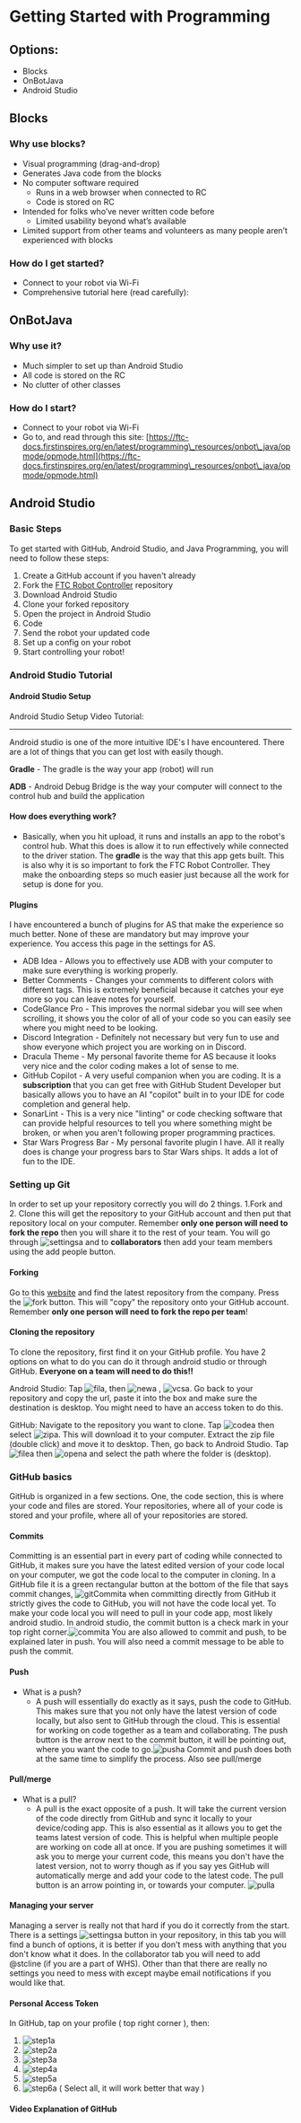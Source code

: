 # Getting Started with Programming

## Options:

* Blocks
* OnBotJava
* Android Studio

## Blocks

### Why use blocks?

* Visual programming (drag-and-drop)
* Generates Java code from the blocks
* No computer software required
  * Runs in a web browser when connected to RC
  * Code is stored on RC
* Intended for folks who’ve never written code before
  * Limited usability beyond what’s available
* Limited support from other teams and volunteers as many people aren’t experienced with blocks

### How do I get started?

* Connect to your robot via Wi-Fi
* Comprehensive tutorial here (read
  carefully):[](https://ftc-docs.firstinspires.org/en/latest/programming\_resources/shared/installing\_javascript\_browser/Installing-a-Javascript-Enabled-Browser.html)

## OnBotJava

### Why use it?

* Much simpler to set up than Android Studio
* All code is stored on the RC
* No clutter of other classes

### How do I start?

* Connect to your robot via Wi-Fi
* Go to, and read through this site: [https://ftc-docs.firstinspires.org/en/latest/programming\_resources/onbot\_java/opmode/opmode.html](https://ftc-docs.firstinspires.org/en/latest/programming\_resources/onbot\_java/opmode/opmode.html)

## Android Studio

### Basic Steps

To get started with GitHub, Android Studio, and Java Programming, you will need to follow these steps:

1. Create a GitHub account if you haven't already
2. Fork the [FTC Robot Controller](https://github.com/FIRST-Tech-Challenge/FtcRobotController) repository
3. Download Android Studio
4. Clone your forked repository
5. Open the project in Android Studio
6. Code
7. Send the robot your updated code
8. Set up a config on your robot
9. Start controlling your robot!

### Android Studio Tutorial

#### Android Studio Setup 

Android Studio Setup Video Tutorial:

[](https://youtu.be/BsSF6oaqdbM)

***

Android studio is one of the more intuitive IDE's I have encountered. There are a lot of things that you can get lost with easily though.

**Gradle** - The gradle is the way your app (robot) will run

**ADB** - Android Debug Bridge is the way your computer will connect to the control hub and build the application

#### How does everything work?

* Basically, when you hit upload, it runs and installs an app to the robot's control hub. What this does is allow it to run effectively while connected to the driver station. The **gradle** is the way that this app gets built. This is also why it is so important to fork the FTC Robot Controller. They make the onboarding steps so much easier just because all the work for setup is done for you.

#### Plugins

I have encountered a bunch of plugins for AS that make the experience so much better. None of these are mandatory but may improve your experience. You access this page in the settings for AS.

* ADB Idea - Allows you to effectively use ADB with your computer to make sure everything is working properly.
* Better Comments - Changes your comments to different colors with different tags. This is extremely beneficial because it catches your eye more so you can leave notes for yourself.
* CodeGlance Pro - This improves the normal sidebar you will see when scrolling, it shows you the color of all of your code so you can easily see where you might need to be looking.
* Discord Integration - Definitely not necessary but very fun to use and show everyone which project you are working on in Discord.
* Dracula Theme - My personal favorite theme for AS because it looks very nice and the color coding makes a lot of sense to me.
* GitHub Copilot - A very useful companion when you are coding. It is a **subscription** that you can get free with GitHub Student Developer but basically allows you to have an AI "copilot" built in to your IDE for code completion and general help.
* SonarLint - This is a very nice "linting" or code checking software that can provide helpful resources to tell you where something might be broken, or when you aren't following proper programming practices.
* Star Wars Progress Bar - My personal favorite plugin I have. All it really does is change your progress bars to Star Wars ships. It adds a lot of fun to the IDE.

### Setting up Git 

In order to set up your repository correctly you will do 2 things. 1.Fork and 2. Clone this will get the repository to your GitHub account and then put that repository local on your computer. Remember **only one person will need to fork the repo** then you will share it to the rest of your team. You will go through ![settingsa](step1.png) and to **collaborators** then add your team members using the add people button.

#### Forking 

Go to this [website](https://github.com/FIRST-Tech-Challenge/FtcRobotController) and find the latest repository from the company. Press the ![fork button](fork.png). This will "copy" the repository onto your GitHub account. Remember **only one person will need to fork the repo per team**!

#### Cloning the repository 

To clone the repository, first find it on your GitHub profile. You have 2 options on what to do you can do it through android studio or through GitHub. **Everyone on a team will need to do this!!**

Android Studio: Tap ![fila](file.png), then ![newa](new.png) , ![vcsa](vcs.png). Go back to your repository and copy the url, paste it into the box and make sure the destination is desktop. You might need to have an access token to do this.

GitHub: Navigate to the repository you want to clone. Tap ![codea](code.png) then select ![zipa](zip.png). This will download it to your computer. Extract the zip file (double click) and move it to desktop. Then, go back to Android Studio. Tap ![filea](file.png) then ![opena](open.png) and select the path where the folder is (desktop).

### GitHub basics 

GitHub is organized in a few sections. One, the code section, this is where your code and files are stored. Your repositories, where all of your code is stored and your profile, where all of your repositories are stored.

#### Commits

Committing is an essential part in every part of coding while connected to GitHub, it makes sure you have the latest edited version of your code local on your computer, we got the code local to the computer in cloning. In a GitHub file it is a green rectangular button at the bottom of the file that says commit changes, ![gitCommita](gitCommit.png) when committing directly from GitHub it strictly gives the code to GitHub, you will not have the code local yet. To make your code local you will need to pull in your code app, most likely android studio. In android studio, the commit button is a check mark in your top right corner.![commita](commit.png) You are also allowed to commit and push, to be explained later in push. You will also need a commit message to be able to push the commit.

#### Push

* What is a push?
  * A push will essentially do exactly as it says, push the code to GitHub. This makes sure that you not only have the latest version of code locally, but also sent to GitHub through the cloud. This is essential for working on code together as a team and collaborating. The push button is the arrow next to the commit button, it will be pointing out, where you want the code to go.![pusha](push.png) Commit and push does both at the same time to simplify the process. Also see pull/merge

#### Pull/merge 

* What is a pull?
  * A pull is the exact opposite of a push. It will take the current version of the code directly from GitHub and sync it locally to your device/coding app. This is also essential as it allows you to get the teams latest version of code. This is helpful when multiple people are working on code all at once. If you are pushing sometimes it will ask you to merge your current code, this means you don't have the latest version, not to worry though as if you say yes GitHub will automatically merge and add your code to the latest code. The pull button is an arrow pointing in, or towards your computer. ![pulla](pull.png)

#### Managing your server

Managing a server is really not that hard if you do it correctly from the start. There is a settings ![settingsa](settings.png) button in your repository, in this tab you will find a bunch of options, it is better if you don't mess with anything that you don't know what it does. In the collaborator tab you will need to add @stcline (if you are a part of WHS). Other than that there are really no settings you need to mess with except maybe email notifications if you would like that.

#### Personal Access Token

In GitHub, tap on your profile ( top right corner ), then:

1. ![step1a](step1.png)
2. ![step2a](step2.png)
3. ![step3a](step3.png)
4. ![step4a](step4.png)
5. ![step5a](step5.png)
6. ![step6a](step6.png) ( Select all, it will work better that way )

#### Video Explanation of GitHub 

[](https://youtu.be/AbqlhFFBKnA)
